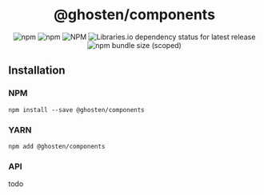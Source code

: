 <div align="center">

# @ghosten/components

![npm](https://img.shields.io/npm/dm/@ghosten/components?logo=npm)
![npm](https://img.shields.io/npm/v/@ghosten/components?logo=npm)
![NPM](https://img.shields.io/npm/l/@ghosten/components)
![Libraries.io dependency status for latest release](https://img.shields.io/librariesio/release/npm/@ghosten/components?logo=npm)
![npm bundle size (scoped)](https://img.shields.io/bundlephobia/minzip/@ghosten/components)

</div>

## Installation

### NPM

```shell
npm install --save @ghosten/components
```

### YARN

```shell
npm add @ghosten/components
```

### API

todo
